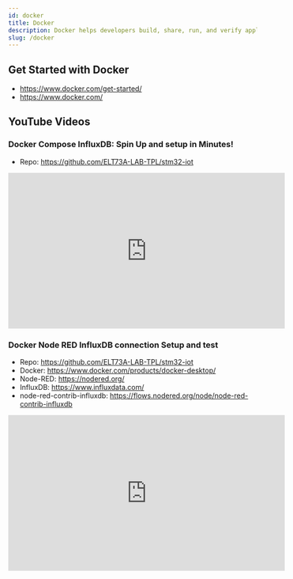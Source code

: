 ```yaml
---
id: docker
title: Docker
description: Docker helps developers build, share, run, and verify applications anywhere.  
slug: /docker
---
```


## Get Started with Docker 
- https://www.docker.com/get-started/
- https://www.docker.com/


## YouTube Videos

### Docker Compose InfluxDB: Spin Up and setup in Minutes!
- Repo: https://github.com/ELT73A-LAB-TPL/stm32-iot

<iframe width="560" height="315" src="https://www.youtube.com/embed/1_SCOs1BC-U?si=63eo0YMUdWaIeN6I" title="YouTube video player" frameborder="0" allow="accelerometer; autoplay; clipboard-write; encrypted-media; gyroscope; picture-in-picture; web-share" referrerpolicy="strict-origin-when-cross-origin" allowfullscreen></iframe>

### Docker Node RED InfluxDB connection Setup and test

- Repo: https://github.com/ELT73A-LAB-TPL/stm32-iot
- Docker: https://www.docker.com/products/docker-desktop/
- Node-RED: https://nodered.org/
- InfluxDB: https://www.influxdata.com/
- node-red-contrib-influxdb: https://flows.nodered.org/node/node-red-contrib-influxdb

<iframe width="560" height="315" src="https://www.youtube.com/embed/18n_P9-RhiM?si=ZEt5EWogHNk5YuCZ" title="YouTube video player" frameborder="0" allow="accelerometer; autoplay; clipboard-write; encrypted-media; gyroscope; picture-in-picture; web-share" referrerpolicy="strict-origin-when-cross-origin" allowfullscreen></iframe>
